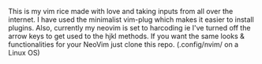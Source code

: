 This is my vim rice made with love and taking inputs from all over the internet.
I have used the minimalist vim-plug which makes it easier to install plugins.
Also, currently my neovim is set to harcoding ie I've turned off the arrow keys to get used to the hjkl methods.
If you want the same looks & functionalities for your NeoVim just clone this repo. (.config/nvim/ on a Linux OS)
